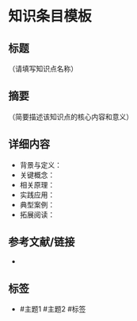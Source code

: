 # 知识条目模板

## 标题

（请填写知识点名称）

## 摘要

（简要描述该知识点的核心内容和意义）

## 详细内容

- 背景与定义：
- 关键概念：
- 相关原理：
- 实践应用：
- 典型案例：
- 拓展阅读：

## 参考文献/链接

-

## 标签

- #主题1 #主题2 #标签

